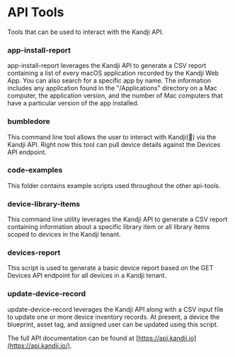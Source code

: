 # API Tools

Tools that can be used to interact with the Kandji API.

### app-install-report

app-install-report leverages the Kandji API to generate a CSV report containing a list of every macOS application recorded by the Kandji Web App. You can also search for a specific app by name. The information includes any application found in the "/Applications" directory on a Mac computer, the application version, and the number of Mac computers that have a particular version of the app installed.

### bumbledore

This command line tool allows the user to interact with Kandji(🐝) via the Kandji API. Right now this tool can pull device details against the Devices API endpoint.

### code-examples

This folder contains example scripts used throughout the other api-tools.

### device-library-items

This command line utility leverages the Kandji API to generate a CSV report containing information about a specific library item or all library items scoped to devices in the Kandji tenant.

### devices-report

This script is used to generate a basic device report based on the GET Devices API endpoint for all devices in a Kandji tenant.

### update-device-record

update-device-record leverages the Kandji API along with a CSV input file to update one or more device inventory records. At present, a device the blueprint, asset tag, and assigned user can be updated using this script.

The full API documentation can be found at [https://api.kandji.io](https://api.kandji.io/).
